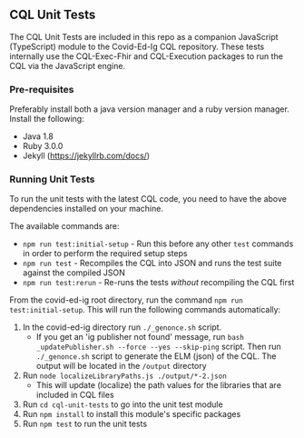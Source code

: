 ## CQL Unit Tests

The CQL Unit Tests are included in this repo as a companion JavaScript (TypeScript) module to the Covid-Ed-Ig CQL repository.
These tests internally use the CQL-Exec-Fhir and CQL-Execution packages to run the CQL via the JavaScript engine.


### Pre-requisites 
Preferably install both a java version manager and a ruby version manager.
Install the following:
- Java 1.8
- Ruby 3.0.0 
- Jekyll (https://jekyllrb.com/docs/)

### Running Unit Tests

To run the unit tests with the latest CQL code, you need to have the above dependencies installed on your machine.

The available commands are:

- `npm run test:initial-setup` - Run this before any other `test` commands in order to perform the required setup steps
- `npm run test` - Recompiles the CQL into JSON and runs the test suite against the compiled JSON
- `npm run test:rerun` - Re-runs the tests _without_ recompiling the CQL first


From the covid-ed-ig root directory, run the command `npm run test:initial-setup`. This will run the following commands automatically:

1. In the covid-ed-ig directory run `./_genonce.sh` script.
   - If you get an 'ig publisher not found' message, run `bash _updatePublisher.sh --force --yes --skip-ping` script.
     Then run `./_genonce.sh` script to generate the ELM (json) of the CQL. The output will be located in the `/output` directory
2. Run `node localizeLibraryPaths.js ./output/*-2.json`
   - This will update (localize) the path values for the libraries that are included in CQL files
3. Run `cd cql-unit-tests` to go into the unit test module
4. Run `npm install` to install this module's specific packages
5. Run `npm test` to run the unit tests